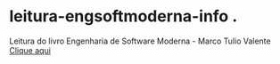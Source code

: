 # leitura-engsoftmoderna-info .
Leitura do livro Engenharia de Software Moderna - Marco Tulio Valente
<br>
<a href="https://github.com/ungaratto93/leitura-engsoftmoderna-info/blob/main/Engenharia%20de%20Software%20Moderna%20(atividades)%20a4ce880ccf834a23a23fe5cdbb193741.md">Clique aqui</a>
